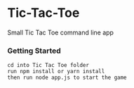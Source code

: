 # Tic-Tac-Toe
Small Tic Tac Toe command line app

### Getting Started
```
cd into Tic Tac Toe folder
run npm install or yarn install
then run node app.js to start the game
```
